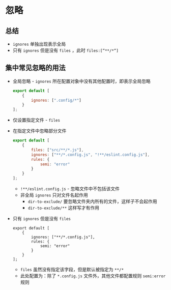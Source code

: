 # 忽略

## 总结

- `ignores` 单独出现表示全局
- 只有 `ignores` 但是没有 `files` ，此时 `files:[”**/*”]`

## 集中常见忽略的用法

- 全局忽略 -  `ignores` 所在配置对象中没有其他配置时，即表示全局忽略
    
    ```jsx
    export default [
        {
            ignores: [".config/*"]
        }
    ];
    ```
    
- 仅设置指定文件 - `files`
- 在指定文件中忽略部分文件
    
    ```jsx
    export default [
        {
            files: ["src/**/*.js"],
            ignores: ["**/*.config.js", "!**/eslint.config.js"],
            rules: {
                semi: "error"
            }
        }
    ];
    ```
    
    - `!**/eslint.config.js` - 忽略文件中不包括该文件
    - 非全局 `ignores` 只对文件名起作用
        - `dir-to-exclude/` 要忽略文件夹内所有的文件，这样子不会起作用
        - `dir-to-exclude/**`  这样写才有作用
- 只有 `ignores` 但是没有 `files`
    
    ```
    export default [
        {
            ignores: ["**/*.config.js"],
            rules: {
                semi: "error"
            }
        }
    ];
    ```
    
    - `files` 虽然没有指定该字段，但是默认被指定为 `**/*`
    - 此处配置为：除了 `*.config.js` 文件外，其他文件都配置规则 `semi:error` 规则
    

##